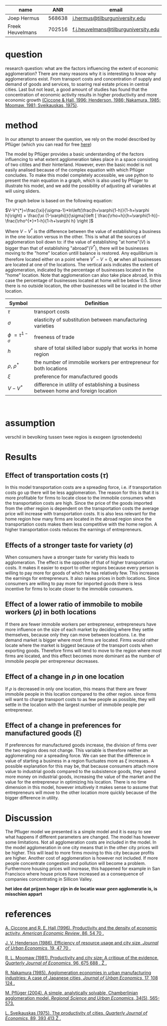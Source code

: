 |name|ANR|email|
|----|---|-----|
|Joep Hermus|568638|j.hermus@tilburguniversity.edu|
|Freek Heuvelmans|702516|f.j.heuvelmans@tilburguniversity.edu|

# question
research question: what are the factors influencing the extent of economic agglomeration?
There are many reasons why it is interesting to know why agglomerations exist. From transport costs and concentration of supply and demand of goods and services, to soaring real estate prices in central cities. Last but not least, a good amount of studies has found that the concentration of economic activity results in higher productivity and more economic growth [(Ciccone & Hall, 1996; Henderson, 1986; Nakamura, 1985; Moomaw, 1981; Sveikauskas, 1975)](#abcd).

# method
In our attempt to answer the question, we rely on the model described by Pflüger (which you can read for free [here](http://www.diw.de/documents/publikationen/73/diw_01.c.40255.de/dp339.pdf))

The model by Pflüger provides a basic understanding of the factors influencing to what extent agglomeration takes place in a space consisting of two citites and their hinterland. However, even the basic model is not easily analised because of the complex equation with which Pflüger concludes. To make this model completely accessible, we use python to present the main equation in a graph, which is also used by Pflüger to illustrate his model, and we add the possibility of adjusting all variables at will using sliders. 

The graph below is based on the following equation:

$V-V^{*}=\frac{\xi}{\sigma-1}*ln\left(\frac{h+\varphi(1-h)}{1-h+\varphi h}\right) + \frac{\xi (1-\varphi)}{\sigma}\left [ \frac{\rho+h}{h+\varphi(1-h)}-\frac{\rho^{*}+1-h}{1-h+\varphi h} \right ]$

Where $V-V^{*}$ is the difference between the value of establishing a business in the one location versus in the other. This is what all the sources of agglomeration boil down to: if the value of establishing "at home"($V$) is bigger than that of establishing "abroad"($V^{*}$), there will be businesses moving to the "home" location untill balance is restored. Any equilibrium is therefore located either on a point where $V^{*}-V=0$, **or** when all businesses are located at one of the locations. The vertical axis indicates the extent of agglomeration, indicated by the percentage of businesses located in the "home" location. Note that agglomeration can also take place abroad, in this case the percentage of businesses located at home will be below 0.5. Since there is no outside location, the other businesses will be located in the other location. 



|Symbol|Definition|
|----|---|
|$\tau$|transport costs|
|$\sigma$|elasticity of substitution between manufacturing varieties|
|$\phi$ $=\tau^{1-\sigma}$|freeness of trade|
|$h$|share of total skilled labor supply that works in home region|
|$\rho$, $\rho^{*}$ |the number of immobile workers per entrepreneur for both locations|
|$\xi$|preference for manufactured goods|
|$V-V^{*}$|difference in utility of establishing a business between home and foreign location|


​


# assumption
verschil in bevolking tussen twee regios is exogeen (grootendeels)

# Results

## Effect of transportation costs ($\tau$)
In this model transportation costs are a spreading force, i.e. if transportation costs go up there
will be less agglomeration. The reason for this is that it is more profitable for firms to locate
close to the immobile consumers when the transportation costs are high. Since the price of the
goods imported from the other region is dependent on the transportation costs the average
price will increase with transportation costs. It is also less relevant for the home region how
many firms are located in the abroad region since the transportation costs makes them less
competitive with the home region. A higher transportation costs reduces the earnings of
entrepreneurs. 

## Effects of a stronger taste for variety ($\sigma$)
When consumers have a stronger taste for variety this leads to agglomeration. The effect is the opposite of that of higher transportation costs. It makes it easier to export to other regions because every person is willing to pay more for goods of which he has relatively few. This increases the earnings for entrepreneurs. It also raises prices in both locations. Since consumers are willing to pay more for imported goods there is less incentive for firms to locate closer to the immobile consumers. 

## Effect of a lower ratio of immobile to mobile workers ($\rho$) in both locations
If there are fewer immobile workers per entrepreneur, entrepreneurs have more influence on the size of each market by deciding where they settle themselves, because only they can move between locations. I.e. the demand market is bigger where most firms are located. Firms would rather locate where the market is biggest because of the transport costs when exporting goods. Therefore firms will tend to move to the region where most firms are located, and this effect becomes more dominant as the number of immobile people per entrepreneur decreases.

## Effect of a change in $\rho$ in one location
If $\rho$ is decreased in only one location, this means that there are fewer immobile people in this location compared to the other region. since firms will want to charge transport costs to as few people as possible, they will settle in the location with the largest number of immobile people per entrepreneur.

## Effect of a change in preferences for manufactured goods ($\xi$)
If preferences for manufactured goods increase, the division of firms over the two regions does not change. This variable is therefore neither an agglomerating nor a spreading force. We can see that the difference in value of starting a business in a region fluctuates more as $\xi$ increases. A possible explanation for this may be, that because consumers attach more value to industrial goods compared to the subsistence goods, they spend more money on industrial goods, increasing the value of the market and the value for the entrepreneur in optimizing his location. There is no time dimension in this model, however intuitively it makes sense to assume that entrepreneurs will move to the other location more quickly because of the bigger difference in utility.

# Discussion

The Pfluger model we presented is a simple model and it is easy to see what happens if different parameters are changed. The model has however some limitations. Not all agglomeration costs are included in the model. In the model agglomeration in one city means that in the other city prices will be higher. This will lead to more firms moving to this city because profits are higher. Another cost of agglomeration is however not included. If more people concentrate congestion and pollution will become a problem. Furthermore housing prices will increase, this happened for example in San Francisco where house prices have increased as a consequence of companies concentrating in Sillicon Valley.

**het idee dat prijzen hoger zijn in de locatie waar *geen* agglomeratie is, is misschien appart**

# references
<a name="abcd"></a>

[A. Ciccone and R. E. Hall (1996). Productivity and the density of economic activity, *American
Economic Review*, 86, 54 70 .](https://web.stanford.edu/~rehall/Productivity-AER-March-1996.pdf)

[J. V. Henderson (1986). Efficiency of resource usage and city size, *Journal of Urban Economics*, 19,
47 70 .](http://www.gonzalo.depeco.econo.unlp.edu.ar/EU1UTDT/henderson86.pdf)

[R. L. Moomaw (1981). Productivity and city size: A critique of the evidence, *Quarterly Journal of
Economics*, 96, 675 688 . Ž .](http://qje.oxfordjournals.org/content/96/4/675.short)

[R. Nakamura (1985). Agglomeration economies in urban manufacturing industries: A case of Japanese
cities, *Journal of Urban Economics*, 17, 108 124 .](http://www.sciencedirect.com/science/article/pii/0094119085900403)

[M. Pflüger (2004). A simple, analytically solvable, Chamberlinian agglomeration model. *Regional Science and Urban Economics*, 34(5), 565-573.](http://www.diw.de/documents/publikationen/73/diw_01.c.40255.de/dp339.pdf)

[L. Sveikauskas (1975). The productivity of cities, *Quarterly Journal of Economics*, 89, 393 413
Ž . ](http://www.jstor.org/stable/pdf/1885259.pdf)
